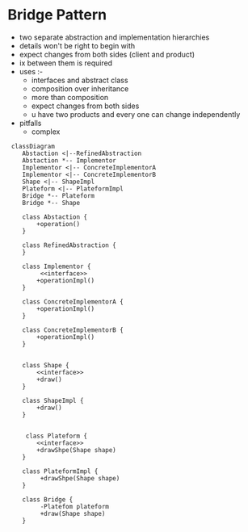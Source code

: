 # Bridge Pattern 
- two separate abstraction and implementation hierarchies 
- details won't be right to begin with 
- expect changes from both sides (client and product) 
- ix between them is required 
- uses :-
  - interfaces and abstract class
  - composition over inheritance 
  - more than composition 
  - expect changes from both sides
  - u have two products and every one can change independently
- pitfalls
  - complex

```mermaid
 classDiagram
    Abstaction <|--RefinedAbstraction
    Abstaction *-- Implementor
    Implementor <|-- ConcreteImplementorA
    Implementor <|-- ConcreteImplementorB
    Shape <|-- ShapeImpl
    Plateform <|-- PlateformImpl
    Bridge *-- Plateform
    Bridge *-- Shape

    class Abstaction {
        +operation()
    }
    
    class RefinedAbstraction {
    }
    
    class Implementor {
         <<interface>>
        +operationImpl()
    }
    
    class ConcreteImplementorA {
        +operationImpl()
    } 
    
    class ConcreteImplementorB {
        +operationImpl()
    } 
    
    
    class Shape {
        <<interface>>
        +draw()
    }
    
    class ShapeImpl {
        +draw()
    } 
    
    
     class Plateform {
        <<interface>>
        +drawShpe(Shape shape)
    }
    
    class PlateformImpl {
         +drawShpe(Shape shape)
    } 
    
    class Bridge {
         -Platefom plateform 
         +draw(Shape shape)
    } 
    
```